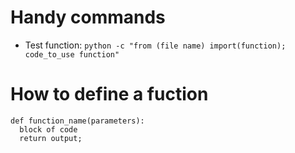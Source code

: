 # Handy commands
- Test function: `python -c "from (file name) import(function); code_to_use function"`

# How to define a fuction

```
def function_name(parameters):
  block of code
  return output;
```